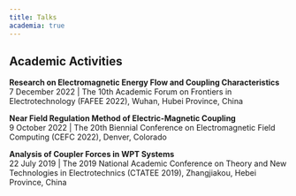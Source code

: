 ```yaml
---
title: Talks
academia: true
---
```

## Academic Activities  
**Research on Electromagnetic Energy Flow and Coupling Characteristics**  
7 December 2022 | The 10th Academic Forum on Frontiers in Electrotechnology (FAFEE 2022), Wuhan, Hubei Province, China

**Near Field Regulation Method of Electric-Magnetic Coupling**  
9 October 2022 | The 20th Biennial Conference on Electromagnetic Field Computing (CEFC 2022), Denver, Colorado

**Analysis of Coupler Forces in WPT Systems**  
22 July 2019 | The 2019 National Academic Conference on Theory and New Technologies in Electrotechnics (CTATEE 2019), Zhangjiakou, Hebei Province, China
